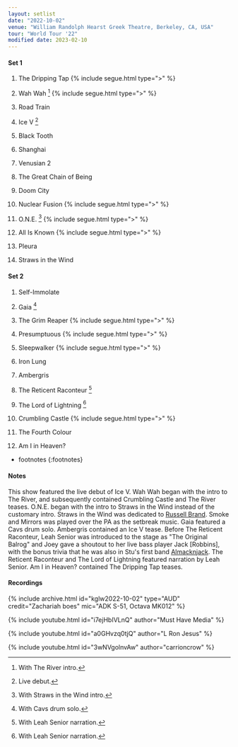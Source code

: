 ```yaml
---
layout: setlist
date: "2022-10-02"
venue: "William Randolph Hearst Greek Theatre, Berkeley, CA, USA"
tour: "World Tour '22"
modified date: 2023-02-10
---
```


#### Set 1

 1. The Dripping Tap
    {% include segue.html type=">" %}
 2. Wah Wah
    [^1]
    {% include segue.html type=">" %}

 3. Road Train

 4. Ice V
    [^2]

 5. Black Tooth

 6. Shanghai

 7. Venusian 2

 8. The Great Chain of Being

 9. Doom City

10. Nuclear Fusion
    {% include segue.html type=">" %}

11. O.N.E.
    [^3]
    {% include segue.html type=">" %}

12. All Is Known
    {% include segue.html type=">" %}

13. Pleura

14. Straws in the Wind


#### Set 2

 1. Self-Immolate

 2. Gaia
    [^4]

 3. The Grim Reaper
    {% include segue.html type=">" %}

 4. Presumptuous
    {% include segue.html type=">" %}

 5. Sleepwalker
    {% include segue.html type=">" %}

 6. Iron Lung

 7. Ambergris

 8. The Reticent Raconteur
    [^5]

 9. The Lord of Lightning
    [^5]

10. Crumbling Castle
    {% include segue.html type=">" %}

11. The Fourth Colour

12. Am I in Heaven?

<!--snippet-->
* footnotes
{:footnotes}
[^1]: With The River intro.
[^2]: Live debut.
[^3]: With Straws in the Wind intro.
[^4]: With Cavs drum solo.
[^5]: With Leah Senior narration.



#### Notes

This show featured the live debut of Ice V. Wah Wah began with the intro to The River, and subsequently contained Crumbling Castle and The River teases. O.N.E. began with the intro to Straws in the Wind instead of the customary intro. Straws in the Wind was dedicated to [Russell Brand](https://en.wikipedia.org/wiki/Russell_Brand). Smoke and Mirrors was played over the PA as the setbreak music. Gaia featured a Cavs drum solo. Ambergris contained an Ice V tease. Before The Reticent Raconteur, Leah Senior was introduced to the stage as "The Original Balrog" and Joey gave a shoutout to her live bass player Jack [Robbins], with the bonus trivia that he was also in Stu's first band  [Almacknjack](https://kglw.net/associated-music/#almacknjack). The Reticent Raconteur and The Lord of Lightning featured narration by Leah Senior. Am I in Heaven? contained The Dripping Tap teases.


#### Recordings

{% include archive.html id="kglw2022-10-02" type="AUD" credit="Zachariah boes" mic="ADK S-51, Octava MK012" %}

{% include youtube.html id="i7ejHbIVLnQ" author="Must Have Media" %}

{% include youtube.html id="a0GHvzq0tjQ" author="L Ron Jesus" %}

{% include youtube.html id="3wNVgolnvAw" author="carrioncrow" %}
